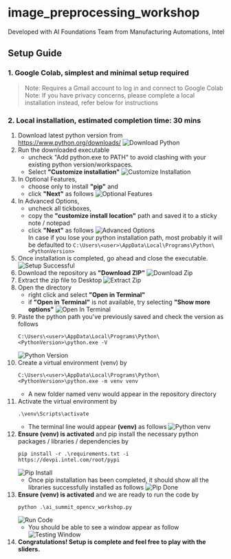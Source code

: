 # image_preprocessing_workshop
Developed with AI Foundations Team from Manufacturing Automations, Intel

## Setup Guide
### 1. Google Colab, simplest and minimal setup required
> Note: Requires a Gmail account to log in and connect to Google Colab  
> Note: If you have privacy concerns, please complete a local installation instead, refer below for instructions


### 2. Local installation, estimated completion time: 30 mins
1. Download latest python version from https://www.python.org/downloads/
![Download Python](readme_images\downloadpython.png)
2. Run the downloaded executable 
   * uncheck "Add python.exe to PATH" to avoid clashing with your existing python version/workspaces. 
   * Select **"Customize installation"**
![Customize Installation](readme_images\customizeinstallation.png)
3. In Optional Features, 
   * choose only to install **"pip"** and 
   * click **"Next"** as follows
![Optional Features](readme_images\optionalfeatures.png)
4. In Advanced Options, 
   * uncheck all tickboxes, 
   * copy the **"customize install location"** path and saved it to a sticky note / notepad 
   * click **"Next"** as follows
![Advanced Options](readme_images\advancedoptions.png)  
In case if you lose your python installation path, most probably it will be defaulted to
    ```C:\Users\<user>\AppData\Local\Programs\Python\<PythonVersion>```
5. Once installation is completed, go ahead and close the executable.
![Setup Successful](readme_images\setupsuccessful.png)
6. Download the repository as **"Download ZIP"**
![Download Zip](readme_images\downloadzip.png)
7. Extract the zip file to Desktop 
![Extract Zip](readme_images\extractzip.png)
8. Open the directory
   * right click and select **"Open in Terminal"**
   * if **"Open in Terminal"** is not available, try selecting **"Show more options"**
   ![Open In Terminal](readme_images\openinterminal.png)
9. Paste the python path you've previously saved and check the version as follows
   ```
   C:\Users\<user>\AppData\Local\Programs\Python\<PythonVersion>\python.exe -V
   ```
   ![Python Version](readme_images\pythonvenv.png)
10. Create a virtual environment (venv) by
    ```
    C:\Users\<user>\AppData\Local\Programs\Python\<PythonVersion>\python.exe -m venv venv
    ```
    * A new folder named venv would appear in the repository directory
11. Activate the virtual environment by
    ```
    .\venv\Scripts\activate
    ```
    * The terminal line would appear **(venv)** as follows
   ![Python venv](readme_images\pythonvenv.png)
12. **Ensure (venv) is activated** and pip install the necessary python packages / libraries / dependencies by
    ```
    pip install -r .\requirements.txt -i https://devpi.intel.com/root/pypi
    ```
    ![Pip Install](readme_images\pipinstall.png)
    * Once pip installation has been completed, it should show all the libraries successfully installed as follows
![Pip Done](readme_images\pipinstalldone.png)
13. **Ensure (venv) is activated** and we are ready to run the code by 
    ```
    python .\ai_summit_opencv_workshop.py
    ```
    ![Run Code](readme_images\runcode.png)
    * You should be able to see a window appear as follow
    ![Testing Window](readme_images\testingwindow.png)
14. **Congratulations! Setup is complete and feel free to play with the sliders.**

